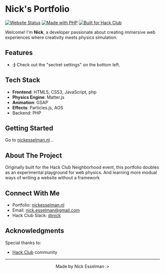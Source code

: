 # Nick's Portfolio

[![Website Status](https://img.shields.io/website?url=https%3A%2F%2Fnickesselman.nl)](https://nickesselman.nl)
[![Made with PHP](https://img.shields.io/badge/Made%20with-Matter.js-brightgreen)](https://php.net)
[![Built for Hack Club](https://img.shields.io/badge/Built%20for-Hack%20Club-red)](https://hackclub.com)

Welcome! I'm **Nick**, a developer passionate about creating immersive web experiences where creativity meets physics simulation.

## Features

- **:)** Check out the "sectret settings" on the bottom left.

## Tech Stack

- **Frontend**: HTML5, CSS3, JavaScript, php
- **Physics Engine**: Matter.js
- **Animation**: GSAP
- **Effects**: Particles.js, AOS
- Backend: PHP

## Getting Started

Go to [nickesselman.nl](https://nickesselman.nl)...

## About The Project

Originally built for the Hack Club Neighborhood event, this portfolio doubles as an experimental playground for web physics. And learning more modual ways of writing a website without a framework

## Connect With Me

- Portfolio: [nickesselman.nl](https://nickesselman.nl)
- Email: [nick.esselman@gmail.com](mailto:nick.esselman@gmail.com)
- Hack Club Slack: [@nick](https://hackclub.com)

## Acknowledgments

Special thanks to:
- [Hack Club](https://hackclub.com) community

---

<p align="center">Made by Nick Esselman :></p>
